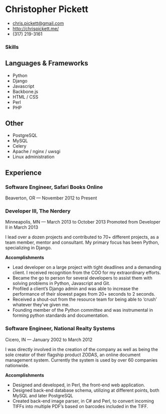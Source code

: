 # Christopher Pickett

 * <chris.pickett@gmail.com>
 * <http://chrispickett.me/>
 * (317) 219-3161

### Skills

## Languages & Frameworks

- Python
- Django
- Javascript
- Backbone.js
- HTML / CSS
- Perl
- PHP

## Other

- PostgreSQL
- MySQL
- Celery
- Apache / nginx / uwsgi
- Linux administration

## Experience

### Software Engineer, Safari Books Online
Beaverton, OR — November 2012 to Present

### Developer III, The Nerdery
Minneapolis, MN — March 2013 to October 2013
Promoted from Developer II in March 2013

I lead over a dozen projects and contributed to 70+ different projects, as a
team member, mentor and consultant. My primary focus has been Python,
specializing in Django.

**Accomplishments**

- Lead developer on a large project with tight deadlines and a demanding
  client. I received recognition from the COO for my extraordinary efforts.
- Became the go to person for several developers to assist them with solving
  problems in Python, Javascript and Git.
- Profiled a client’s Django admin and was able to increase the performance of
  their slowest pages from 20+ seconds to 2 seconds.
- Received a shout-out from the resource team for being able to ‘crush’
  whatever they’ve given me.
- Founding member of the Python committee and was instrumental in forming
  python standards and documentation.

### Software Engineer, National Realty Systems
Cicero, IN — January 2002 to March 2012

I was directly involved in the creation of the company as well as being the
sole creator of their flagship product ZODAS, an online document management
system. Currently the system is used by over 60 companies nationwide.

**Accomplishments**

- Designed and developed, in Perl, the front-end web application.
- Designed back-end database schema, utilizing at different points, both MySQL
  and later PostgreSQL
- Created back-end image parser, in C# and Perl, to convert incoming TIFFs into
  multiple PDFʼs based on barcodes included in the TIFF.
